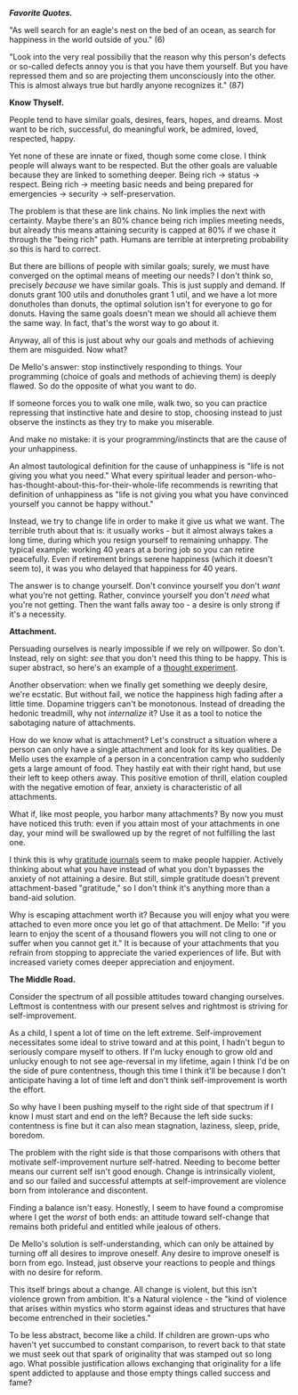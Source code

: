 ***Favorite Quotes.***

"As well search for an eagle's nest on the bed of an ocean, as search for happiness in the world outside of you." (6) 

"Look into the very real possibiliy that the reason why this person's defects or so-called defects annoy you is that you have them yourself. But you have repressed them and so are projecting them unconsciously into the other. This is almost always true but hardly anyone recognizes it." (87)

**Know Thyself.** 

People tend to have similar goals, desires, fears, hopes, and dreams. Most want to be rich, successful, do meaningful work, be admired, loved, respected, happy.

Yet none of these are innate or fixed, though some come close. I think people will always want to be respected. But the other goals are valuable because they are linked to something deeper. Being rich → status → respect. Being rich → meeting basic needs and being prepared for emergencies → security → self-preservation.

The problem is that these are link chains. No link implies the next with certainty. Maybe there's an 80% chance being rich implies meeting needs, but already this means attaining security is capped at 80% if we chase it through the "being rich" path. Humans are terrible at interpreting probability so this is hard to correct.

But there are billions of people with similar goals; surely, we must have converged on the optimal means of meeting our needs? I don't think so, precisely *because* we have similar goals. This is just supply and demand. If donuts grant 100 utils and donutholes grant 1 util, and we have a lot more donutholes than donuts, the optimal solution isn't for everyone to go for donuts. Having the same goals doesn't mean we should all achieve them the same way. In fact, that's the worst way to go about it.

Anyway, all of this is just about why our goals and methods of achieving them are misguided. Now what?

De Mello's answer: stop instinctively responding to things. Your programming (choice of goals and methods of achieving them) is deeply flawed. So do the opposite of what you want to do.

If someone forces you to walk one mile, walk two, so you can practice repressing that instinctive hate and desire to stop, choosing instead to just observe the instincts as they try to make you miserable.

And make no mistake: it is your programming/instincts that are the cause of your unhappiness.

An almost tautological definition for the cause of unhappiness is "life is not giving you what you need." What every spiritual leader and person-who-has-thought-about-this-for-their-whole-life recommends is rewriting that definition of unhappiness as "life is not giving you what you have convinced yourself you cannot be happy without."

Instead, we try to change life in order to make it give us what we want. The terrible truth about that is: it usually works - but it almost always takes a long time, during which you resign yourself to remaining unhappy. The typical example: working 40 years at a boring job so you can retire peacefully. Even if retirement brings serene happiness (which it doesn't seem to), it was you who delayed that happiness for 40 years.

The answer is to change yourself. Don't convince yourself you don't *want* what you're not getting. Rather, convince yourself you don't *need* what you're not getting. Then the want falls away too - a desire is only strong if it's a necessity.

**Attachment.**

Persuading ourselves is nearly impossible if we rely on willpower. So don't. Instead, rely on sight: *see* that you don't need this thing to be happy. This is super abstract, so here's an example of a [thought experiment](https://thoughtcatalog.com/heidi-priebe/2015/05/read-this-if-youre-worried-that-youll-never-find-the-one/).

Another observation: when we finally get something we deeply desire, we're ecstatic. But without fail, we notice the happiness high fading after a little time. Dopamine triggers can't be monotonous. Instead of dreading the hedonic treadmill, why not *internalize* it? Use it as a tool to notice the sabotaging nature of attachments.

How do we know what is attachment? Let's construct a situation where a person can only have a single attachment and look for its key qualities. De Mello uses the example of a person in a concentration camp who suddenly gets a large amount of food. They hastily eat with their right hand, but use their left to keep others away. This positive emotion of thrill, elation coupled with the negative emotion of fear, anxiety is characteristic of all attachments.

What if, like most people, you harbor many attachments? By now you must have noticed this truth: even if you attain most of your attachments in one day, your mind will be swallowed up by the regret of not fulfilling the last one.

I think this is why [gratitude journals](https://www.health.harvard.edu/healthbeat/giving-thanks-can-make-you-happier) seem to make people happier. Actively thinking about what you have instead of what you don't bypasses the anxiety of not attaining a desire. But still, simple gratitude doesn't prevent attachment-based "gratitude," so I don't think it's anything more than a band-aid solution.

Why is escaping attachment worth it? Because you will enjoy what you were attached to even more once you let go of that attachment. De Mello: "if you learn to enjoy the scent of a thousand flowers you will not cling to one or suffer when you cannot get it." It is because of your attachments that you refrain from stopping to appreciate the varied experiences of life. But with increased variety comes deeper appreciation and enjoyment.

**The Middle Road.**

Consider the spectrum of all possible attitudes toward changing ourselves. Leftmost is contentness with our present selves and rightmost is striving for self-improvement. 

As a child, I spent a lot of time on the left extreme. Self-improvement necessitates some ideal to strive toward and at this point, I hadn't begun to seriously compare myself to others. If I'm lucky enough to grow old and unlucky enough to not see age-reversal in my lifetime, again I think I'd be on the side of pure contentness, though this time I think it'll be because I don't anticipate having a lot of time left and don't think self-improvement is worth the effort.  

So why have I been pushing myself to the right side of that spectrum if I know I must start and end on the left? Because the left side sucks: contentness is fine but it can also mean stagnation, laziness, sleep, pride, boredom. 

The problem with the right side is that those comparisons with others that motivate self-improvement nurture self-hatred. Needing to become better means our current self isn't good enough. Change is intrinsically violent, and so our failed and successful attempts at self-improvement are violence born from intolerance and discontent. 

Finding a balance isn't easy. Honestly, I seem to have found a compromise where I get the *worst* of both ends: an attitude toward self-change that remains both prideful and entitled while jealous of others. 

De Mello's solution is self-understanding, which can only be attained by turning off all desires to improve oneself. Any desire to improve oneself is born from ego. Instead, just observe your reactions to people and things with no desire for reform. 

This itself brings about a change. All change is violent, but this isn't violence grown from ambition. It's a Natural violence - the "kind of violence that arises within mystics who storm against ideas and structures that have become entrenched in their societies."

To be less abstract, become like a child. If children are grown-ups who haven't yet succumbed to constant comparison, to revert back to that state we must seek out that spark of originality that was stamped out so long ago. What possible justification allows exchanging that originality for a life spent addicted to applause and those empty things called success and fame? 

